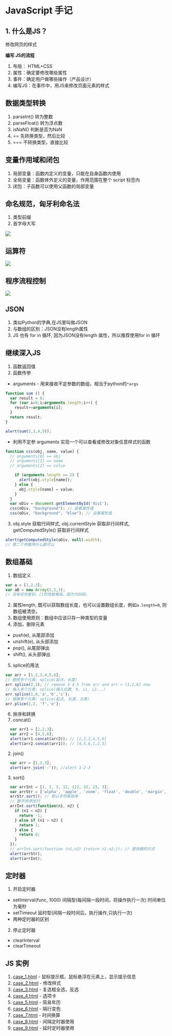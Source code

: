 # JavaScript 手记



## 1. 什么是JS？

修改网页的样式

**编写 JS的流程**

1. 布局： HTML+CSS
2. 属性：确定要修改哪些属性
3. 事件：确定用户做哪些操作（产品设计）
4. 编写JS：在事件中，用JS来修改页面元素的样式


## 数据类型转换
1. parseInt() 转为整数
2. parseFloat() 转为浮点数
3. isNaN() 判断是否为NaN
4. == 先转换类型，然后比较
5. === 不转换类型，直接比较

## 变量作用域和闭包
1. 局部变量：函数内定义的变量，只能在自身函数内使用
2. 全局变量：函数体外定义的变量，作用范围在整个 script 标签内
3. 闭包：子函数可以使用父函数的局部变量

## 命名规范，匈牙利命名法
1. 类型前缀
2. 首字母大写

![](pics/js-pics/name_rule.png)

## 运算符

![](pics/js-pics/opeator_table.png)

## 程序流程控制
![](pics/js-pics/if_control.png)


## JSON
1. 类似Python的字典,在JS里叫做JSON
2. 与数组的区别：JSON没有length属性
3. JS 也有 for in 循环, 因为JSON没有length 属性，所以推荐使用for in 循环

## 继续深入JS
1. 函数返回值
2. 函数传参
  - arguments - 用来接收不定参数的数组，相当于python的`*args`
  ```JavaScript
  function sum () {
    var result = 0;
    for (var i=0;i<arguments.length;i++) {
      result+=arguments[i];
    }
    return result;
  }

  alert(sum(2,3,4,5));
  ```
  - 利用不定参 arguments 实现一个可以查看或修改对象任意样式的函数
  ```JavaScript
  function css(obj, name, value) {
    // arguments[0] == obj
    // arguments[1] == name
    // arguments[2] == value

      if (arguments.length == 2) {
        alert(obj.style[name]);
      } else {
        obj.style[name] = value;
      }
    }
    var oDiv = document.getElementById('div1');
    css(oDiv, "background"); // 查看属性值
    css(oDiv, "background", "blue"); // 设置属性值
  ```
3. obj.style 获取行间样式, obj.currentStyle 获取非行间样式, getComputedStyle() 获取非行间样式

```JavaScript
alert(getComputedStyle(oDiv, null).width);
// 第二个参数传什么都可以
```

## 数组基础
1. 数组定义
```JavaScript
var a = [1,2,3];
var aB = new Array(1,2,3);
// 没有任何差别，[]的性能略高，因为代码短。
```
2. 属性length, 既可以获取数组长度，也可以设置数组长度，例如`a.length=0`, 则数组被清空。
3. 数组使用原则：数组中应该只存一种类型的变量
4. 添加，删除元素
  - push(e), 从尾部添加
  - unshift(e), 从头部添加
  - pop(), 从尾部弹出
  - shift(), 从头部弹出
5. splice的用法
```JavaScript
var arr = [1,2,3,4,5,6];
// 删除多个元素: splice(起点，长度)
arr.splice(2,3); // remove 3 4 5 from arr and arr = [1,2,6] now
// 插入多个元素: splice(插入位置, 0, i1, i2...)
arr.splice(1,0,'a','b','c');
// 替换多个元素: splice(起点, 长度，元素)
arr.plice(1,2, 'f','e');
```
6. 排序和转换
1. concat()
  ```JavaScript
    var arr1 = [1,2,3];
    var arr2 = [4,5,6];
    alert(arr1.concat(arr2)); // [1,2,3,4,5,6]
    alert(arr2.concat(arr1)); // [4,5,6,1,2,3]
  ```
2. join()
  ```JavaScript
    var arr = [1,2,3];
    alert(arr.join('-')); //alert 1-2-3
  ```
3. sort()
  ```JavaScript
    var arrInt = [1, 2, 3, 12, 112, 22, 23, 3];
    var arrStr = ['alpha', 'apple', 'zoom', 'float', 'double', 'margin', 'padding'];
    arrStr.sort(); // 默认字符串排序
    // 数字排序技巧
    arrInt.sort(function(n1, n2) {
      if (n1 < n2) {
        return -1;
      } else if (n1 > n2) {
        return 1;
      } else {
        return 0;
      }
    });
    // arrInt.sort(function (n1,n2) {return n1-n2;}); // 更快捷的方式
    alert(arrStr);
    alert(arrInt);
  ```

## 定时器
1. 开启定时器
  - setInterval(func, 1000) 间隔型(每间隔一段时间，将操作执行一次) 时间单位为毫秒
  - setTimeout 延时型(间隔一段时间后，执行操作,只执行一次)
  - 两种定时器的区别
2. 停止定时器
  - clearInterval
  - clearTimeout

## JS 实例

1. [case_1.html](js-src/case_1.html) - 鼠标提示框，鼠标悬浮在元素上，显示提示信息
2. [case_2.html](js-src/case_2.html) - 修改样式
3. [case_3.html](js-src/case_3.html) - 复选框全选，反选
4. [case_4.html](js-src/case_4.html) - 选项卡
5. [case_5.html](js-src/case_5.html) - 简易年历
6. [case_6.html](js-src/case_6.html) - 隔行变色
7. [case_7.html](js-src/case_7.html) - 时间换算
8. [case_8.html](js-src/case_8.html) - 间隔定时器使用
9. [case_9.html](js-src/case_9.html) - 延时定时器使用


